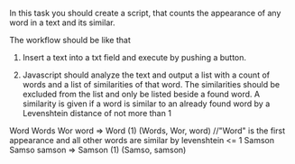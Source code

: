 In this task you should create a script, that counts the appearance of any word in a text and its similar.

The workflow should be like that

1. Insert a text into a txt field and execute by pushing a button.

2. Javascript should analyze the text and output a list with a count of words and a list of similarities of that word. The similarities should be excluded from the list and only be listed beside a found word. 
A similarity is given if a word is similar to an already found word by a Levenshtein distance of not more than 1

Word Words Wor word => Word (1) (Words, Wor, word) //"Word" is the first appearance and all other words are similar by levenshtein <= 1
Samson Samso samson => Samson (1) (Samso, samson)

